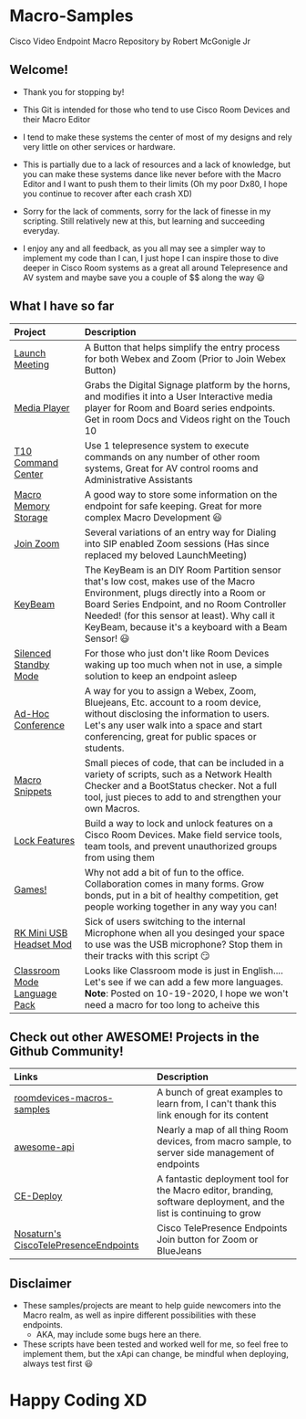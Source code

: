 # Macro-Samples
Cisco Video Endpoint Macro Repository by Robert McGonigle Jr

## Welcome!

* Thank you for stopping by!
* This Git is intended for those who tend to use Cisco Room Devices and their Macro Editor
* I tend to make these systems the center of most of my designs and rely very little on other services or hardware.
* This is partially due to a lack of resources and a lack of knowledge, but you can make these systems dance like never before with the Macro Editor and I want to push them to their limits (Oh my poor Dx80, I hope you continue to recover after each crash XD)

* Sorry for the lack of comments, sorry for the lack of finesse in my scripting. Still relatively new at this, but learning and succeeding everyday.
* I enjoy any and all feedback, as you all may see a simpler way to implement my code than I can, I just hope I can inspire those to dive deeper in Cisco Room systems as a great all around Telepresence and AV system and maybe save you a couple of $$ along the way :smiley:

## What I have so far

| Project | Description | 
| :--- | :--- | 
| [Launch Meeting](https://github.com/Bobby-McGonigle/Macro-Samples/tree/master/LaunchMeeting) | A Button that helps simplify the entry process for both Webex and Zoom (Prior to Join Webex Button) | 
| [Media Player](https://github.com/Bobby-McGonigle/Macro-Samples/tree/master/Media%20Player)| Grabs the Digital Signage platform by the horns, and modifies it into a User Interactive media player for Room and Board series endpoints. Get in room Docs and Videos right on the Touch 10 |
| [T10 Command Center](https://github.com/Bobby-McGonigle/Macro-Samples/tree/master/T10%20Command%20Center) | Use 1 telepresence system to execute commands on any number of other room systems, Great for AV control rooms and Administrative Assistants |
|[Macro Memory Storage](https://github.com/Bobby-McGonigle/Macro-Samples/tree/master/Macro%20Memory%20Storage)| A good way to store some information on the endpoint for safe keeping. Great for more complex Macro Development :smiley: |
|[Join Zoom](https://github.com/Bobby-McGonigle/Macro-Samples/tree/master/Join%20Zoom)| Several variations of an entry way for Dialing into SIP enabled Zoom sessions (Has since replaced my beloved LaunchMeeting)|
|[KeyBeam](https://github.com/Bobby-McGonigle/RoomDevice-Macro-Samples/tree/master/KeyBeam)| The KeyBeam is an DIY Room Partition sensor that's low cost, makes use of the Macro Environment, plugs directly into a Room or Board Series Endpoint, and no Room Controller Needed! (for this sensor at least). Why call it KeyBeam, because it's a keyboard with a Beam Sensor! :smiley:|
| [Silenced Standby Mode](https://github.com/Bobby-McGonigle/Cisco-RoomDevice-Macro-Projects-Examples/tree/master/Silenced%20Standby%20Mode)| For those who just don't like Room Devices waking up too much when not in use, a simple solution to keep an endpoint asleep |
| [Ad-Hoc Conference](https://github.com/Bobby-McGonigle/Cisco-RoomDevice-Macro-Projects-Examples/tree/master/Ad-Hoc%20Conference) | A way for you to assign a Webex, Zoom, Bluejeans, Etc. account to a room device, without disclosing the information to users. Let's any user walk into a space and start conferencing, great for public spaces or students. |
|[Macro Snippets](https://github.com/Bobby-McGonigle/Cisco-RoomDevice-Macro-Projects-Examples/tree/master/Macro%20Snippets)| Small pieces of code, that can be included in a variety of scripts, such as a Network Health Checker and a BootStatus checker. Not a full tool, just pieces to add to and strengthen your own Macros.|
|[Lock Features](https://github.com/Bobby-McGonigle/Cisco-RoomDevice-Macro-Projects-Examples/tree/master/Lock%20Features)|  Build a way to lock and unlock features on a Cisco Room Devices. Make field service tools, team tools, and prevent unauthorized groups from using them|
|[Games!](https://github.com/Bobby-McGonigle/Cisco-RoomDevice-Macro-Projects-Examples/tree/master/Games)| Why not add a bit of fun to the office. Collaboration comes in many forms. Grow bonds, put in a bit of healthy competition, get people working together in any way you can!|
|[RK Mini USB Headset Mod](https://github.com/Bobby-McGonigle/Cisco-RoomDevice-Macro-Projects-Examples/tree/master/RK%20Mini%20USB%20Headset%20Mod)|Sick of users switching to the internal Microphone when all you desinged your space to use was the USB microphone? Stop them in their tracks with this script :smirk:|
|[Classroom Mode Language Pack](https://github.com/Bobby-McGonigle/Cisco-RoomDevice-Macro-Projects-Examples/tree/master/Classroom%20Mode%20Language%20Pack)|Looks like Classroom mode is just in English.... Let's see if we can add a few more languages.<br> **Note**: Posted on 10-19-2020, I hope we won't need a macro for too long to acheive this|

## Check out other **AWESOME!** Projects in the Github Community!

| Links | Description |
| :--- | :--- |
|[roomdevices-macros-samples](https://github.com/CiscoDevNet/roomdevices-macros-samples)| A bunch of great examples to learn from, I can't thank this link enough for its content |
|[awesome-api](https://github.com/CiscoDevNet/awesome-xapi)| Nearly a map of all thing Room devices, from macro sample, to server side management of endpoints |
|[CE-Deploy](https://github.com/voipnorm/CE-Deploy)| A fantastic deployment tool for the Macro editor, branding, software deployment, and the list is continuing to grow |
|[Nosaturn's CiscoTelePresenceEndpoints](https://github.com/nosaturn/CiscoTelePresenceEndpoints)|Cisco TelePresence Endpoints Join button for Zoom or BlueJeans|

## Disclaimer

* These samples/projects are meant to help guide newcomers into the Macro realm, as well as inpire different possibilities with these endpoints. 
  * AKA, may include some bugs here an there.
* These scripts have been tested and worked well for me, so feel free to implement them, but the xApi can change, be mindful when deploying, always test first :smiley:

# Happy Coding XD
